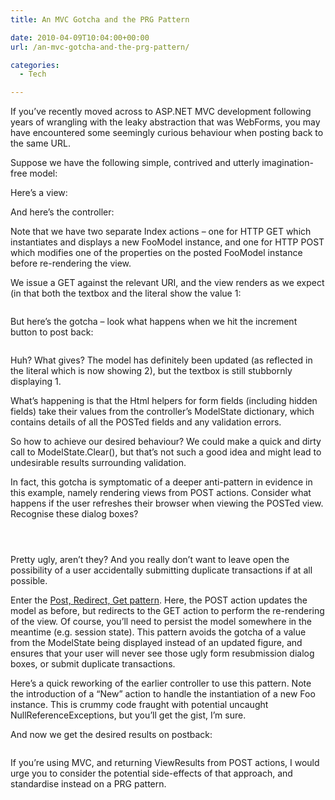 ```yaml
---
title: An MVC Gotcha and the PRG Pattern

date: 2010-04-09T10:04:00+00:00
url: /an-mvc-gotcha-and-the-prg-pattern/

categories:
  - Tech

---
```

If you’ve recently moved across to ASP.NET MVC development following years of wrangling with the leaky abstraction that was WebForms, you may have encountered some seemingly curious behaviour when posting back to the same URL.

Suppose we have the following simple, contrived and utterly imagination-free model:

<!--kg-card-begin: html-->

<!--kg-card-end: html-->

Here’s a view:

<!--kg-card-begin: html-->

<!--kg-card-end: html-->

And here’s the controller:

<!--kg-card-begin: html-->

<!--kg-card-end: html-->

Note that we have two separate Index actions – one for HTTP GET which instantiates and displays a new FooModel instance, and one for HTTP POST which modifies one of the properties on the posted FooModel instance before re-rendering the view.

We issue a GET against the relevant URI, and the view renders as we expect (in that both the textbox and the literal show the value 1:<figure class="kg-card kg-image-card">

<img decoding="async" src="https://cdn.iannelson.uk/uploads/2023/08/Foo1_3.png" class="kg-image" alt loading="lazy" /> </figure> 

But here’s the gotcha – look what happens when we hit the increment button to post back:<figure class="kg-card kg-image-card">

<img decoding="async" src="https://cdn.iannelson.uk/uploads/2023/08/Foo2_3.png" class="kg-image" alt loading="lazy" /> </figure> 

Huh? What gives? The model has definitely been updated (as reflected in the literal which is now showing 2), but the textbox is still stubbornly displaying 1.

What’s happening is that the Html helpers for form fields (including hidden fields) take their values from the controller’s ModelState dictionary, which contains details of all the POSTed fields and any validation errors.

So how to achieve our desired behaviour? We could make a quick and dirty call to ModelState.Clear(), but that’s not such a good idea and might lead to undesirable results surrounding validation.

In fact, this gotcha is symptomatic of a deeper anti-pattern in evidence in this example, namely rendering views from POST actions. Consider what happens if the user refreshes their browser when viewing the POSTed view. Recognise these dialog boxes?<figure class="kg-card kg-image-card">

<img decoding="async" src="https://cdn.iannelson.uk/uploads/2023/08/IE_3.png" class="kg-image" alt loading="lazy" /> </figure> <figure class="kg-card kg-image-card"><img decoding="async" src="https://cdn.iannelson.uk/uploads/2023/08/Chrome_3.png" class="kg-image" alt loading="lazy" /></figure> <figure class="kg-card kg-image-card"><img decoding="async" src="https://cdn.iannelson.uk/uploads/2023/08/Firefox_4.png" class="kg-image" alt loading="lazy" /></figure> 

Pretty ugly, aren’t they? And you really don’t want to leave open the possibility of a user accidentally submitting duplicate transactions if at all possible.

Enter the [Post, Redirect, Get pattern][1]. Here, the POST action updates the model as before, but redirects to the GET action to perform the re-rendering of the view. Of course, you’ll need to persist the model somewhere in the meantime (e.g. session state). This pattern avoids the gotcha of a value from the ModelState being displayed instead of an updated figure, and ensures that your user will never see those ugly form resubmission dialog boxes, or submit duplicate transactions.

Here’s a quick reworking of the earlier controller to use this pattern. Note the introduction of a “New” action to handle the instantiation of a new Foo instance. This is crummy code fraught with potential uncaught NullReferenceExceptions, but you’ll get the gist, I’m sure.

<!--kg-card-begin: html-->

<!--kg-card-end: html-->

And now we get the desired results on postback:<figure class="kg-card kg-image-card">

<img decoding="async" src="https://cdn.iannelson.uk/uploads/2023/08/Foo3_3.png" class="kg-image" alt loading="lazy" /> </figure> 

If you’re using MVC, and returning ViewResults from POST actions, I would urge you to consider the potential side-effects of that approach, and standardise instead on a PRG pattern.

 [1]: http://en.wikipedia.org/wiki/Post/Redirect/Get